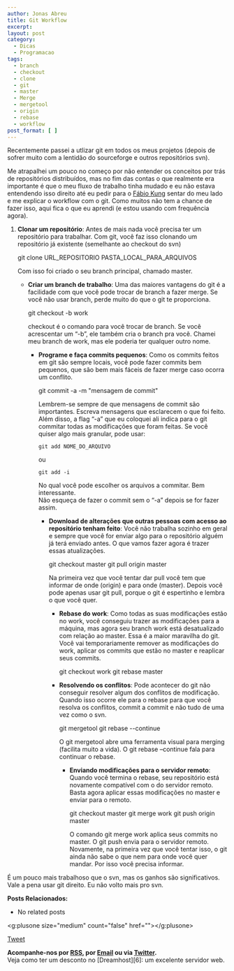 ```yaml
---
author: Jonas Abreu
title: Git Workflow
excerpt:
layout: post
category:
  - Dicas
  - Programacao
tags:
  - branch
  - checkout
  - clone
  - git
  - master
  - Merge
  - mergetool
  - origin
  - rebase
  - workflow
post_format: [ ]
---
```

Recentemente passei a utlizar git em todos os meus projetos (depois de sofrer muito com a lentidão do sourceforge e outros repositórios svn).

Me atrapalhei um pouco no começo por não entender os conceitos por trás de repositórios distribuídos, mas no fim das contas o que realmente era importante é que o meu fluxo de trabalho tinha mudado e eu não estava entendendo isso direito até eu pedir para o [Fábio Kung][1] sentar do meu lado e me explicar o workflow com o git. Como muitos não tem a chance de fazer isso, aqui fica o que eu aprendi (e estou usando com frequência agora).

1.  **Clonar um repositório**: Antes de mais nada você precisa ter um repositório para trabalhar. Com git, você faz isso clonando um repositório já existente (semelhante ao checkout do svn)</p> 
        git clone URL_REPOSITORIO PASTA_LOCAL_PARA_ARQUIVOS
        
    
    Com isso foi criado o seu branch principal, chamado master. </li> 
    *   **Criar um branch de trabalho**: Uma das maiores vantagens do git é a facilidade com que você pode trocar de branch a fazer merge. Se você não usar branch, perde muito do que o git te proporciona.</p> 
            git checkout -b work
            
        
        checkout é o comando para você trocar de branch. Se você acrescentar um “-b”, ele também cria o branch pra você. Chamei meu branch de work, mas ele poderia ter qualquer outro nome. </li> 
        *   **Programe e faça commits pequenos**: Como os commits feitos em git são sempre locais, você pode fazer commits bem pequenos, que são bem mais fáceis de fazer merge caso ocorra um conflito.</p> 
                git commit -a -m "mensagem de commit"
                
            
            Lembrem-se sempre de que mensagens de commit são importantes. Escreva mensagens que esclarecem o que foi feito.  
            Além disso, a flag “-a” que eu coloquei ali indica para o git commitar todas as modificações que foram feitas. Se você quiser algo mais granular, pode usar:
            
                git add NOME_DO_ARQUIVO
                
            
            ou
            
                git add -i
                
            
            No qual você pode escolher os arquivos a commitar. Bem interessante.  
            Não esqueça de fazer o commit sem o “-a” depois se for fazer assim. </li> 
            *   **Download de alterações que outras pessoas com acesso ao repositório tenham feito**: Você não trabalha sozinho em geral e sempre que você for enviar algo para o repositório alguém já terá enviado antes. O que vamos fazer agora é trazer essas atualizações.</p> 
                    git checkout master
                    git pull origin master
                    
                
                Na primeira vez que você tentar dar pull você tem que informar de onde (origin) e para onde (master). Depois você pode apenas usar git pull, porque o git é espertinho e lembra o que você quer. </li> 
                *   **Rebase do work**: Como todas as suas modificações estão no work, você conseguiu trazer as modificações para a máquina, mas agora seu branch work está desatualizado com relação ao master. Essa é a maior maravilha do git. Você vai temporariamente remover as modificações do work, aplicar os commits que estão no master e reaplicar seus commits.</p> 
                        git checkout work
                        git rebase master
                        
                
                *   **Resolvendo os conflitos**: Pode acontecer do git não conseguir resolver algum dos conflitos de modificação. Quando isso ocorre ele para o rebase para que você resolva os conflitos, commit a commit e não tudo de uma vez como o svn.</p> 
                        git mergetool
                        git rebase --continue
                        
                    
                    O git mergetool abre uma ferramenta visual para merging (facilita muito a vida). O git rebase –continue fala para continuar o rebase. </li> 
                    *   **Enviando modificações para o servidor remoto**: Quando você termina o rebase, seu repositório está novamente compatível com o do servidor remoto. Basta agora aplicar essas modificações no master e enviar para o remoto.</p> 
                            git checkout master
                            git merge work
                            git push origin master
                            
                        
                        O comando git merge work aplica seus commits no master. O git push envia para o servidor remoto. Novamente, na primeira vez que você tentar isso, o git ainda não sabe o que nem para onde você quer mandar. Por isso você precisa informar. </li> </ol> 
                        É um pouco mais trabalhoso que o svn, mas os ganhos são significativos. Vale a pena usar git direito. Eu não volto mais pro svn.
                        
                        **Posts Relacionados:** 
                        *   No related posts
                        
                        <g:plusone size="medium" count="false" href=""></g:plusone> 
                        
                        [Tweet][2] 
                        
                        
                        
                        
                        
                        **Acompanhe-nos por [ RSS][3], por [Email][4] ou via [Twitter][5].**  
                        Veja como ter um desconto no [Dreamhost][6]: um excelente servidor web.

 [1]: http://fabiokung.com
 [2]: https://twitter.com/share
 [3]: http://feeds.feedburner.com/VidaGeek
 [4]: http://feedburner.google.com/fb/a/mailverify?uri=VidaGeek&loc=pt_BR
 [5]: http://twitter.com/blogvidageek

